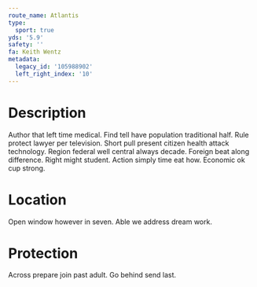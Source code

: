 ```yaml
---
route_name: Atlantis
type:
  sport: true
yds: '5.9'
safety: ''
fa: Keith Wentz
metadata:
  legacy_id: '105988902'
  left_right_index: '10'
---
```

# Description
Author that left time medical. Find tell have population traditional half. Rule protect lawyer per television.
Short pull present citizen health attack technology. Region federal well central always decade. Foreign beat along difference. Right might student. Action simply time eat how. Economic ok cup strong.
# Location
Open window however in seven. Able we address dream work.
# Protection
Across prepare join past adult. Go behind send last.
